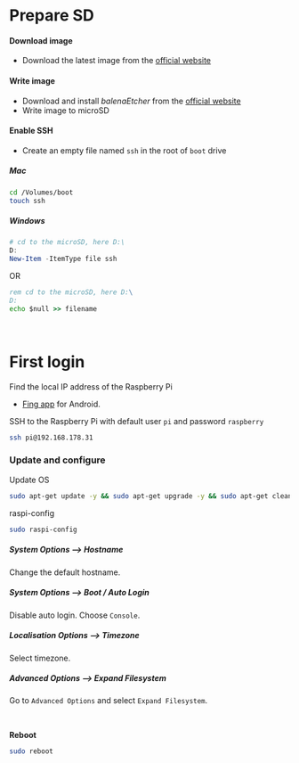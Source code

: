 # Prepare SD

#### Download image

- Download the latest image from the [official website](https://www.raspberrypi.org/software/)

#### Write image

- Download and install *balenaEtcher* from the [official website](https://www.balena.io/etcher/)
- Write image to microSD

#### Enable SSH

- Create an empty file named `ssh` in the root of `boot` drive

##### Mac

``` bash
cd /Volumes/boot
touch ssh
```

##### Windows

``` powershell
# cd to the microSD, here D:\
D:
New-Item -ItemType file ssh
```

OR

``` cmd
rem cd to the microSD, here D:\
D:
echo $null >> filename
```

<br>

# First login

Find the local IP address of the Raspberry Pi
  - [Fing app](https://play.google.com/store/apps/details?id=com.overlook.android.fing&hl=en&gl=US) for Android.

SSH to the Raspberry Pi with default user `pi` and password `raspberry`

``` bash
ssh pi@192.168.178.31
```

### Update and configure

Update OS

``` bash
sudo apt-get update -y && sudo apt-get upgrade -y && sudo apt-get clean
```

raspi-config

``` bash
sudo raspi-config
```

##### System Options --> Hostname

Change the default hostname.

##### System Options --> Boot / Auto Login

Disable auto login. Choose `Console`.

##### Localisation Options --> Timezone

Select timezone.

##### Advanced Options --> Expand Filesystem

Go to `Advanced Options` and select `Expand Filesystem`.

<br>

**Reboot**

``` bash
sudo reboot
```

<br>
